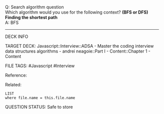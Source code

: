Q: Search algorithm question  
Which algorithm would you use for the following context? **(BFS or DFS)**  
**Finding the shortest path**  
A: BFS
<!--ID: 1693659888461-->

---

DECK INFO

TARGET DECK: Javascript::Interview::ADSA - Master the coding interview data structures algorithms - andrei neagoie::Part I - Content::Chapter 1 - Content

FILE TAGS: #Javascript #Interview

Reference:

Related:

```dataview
LIST
where file.name = this.file.name
```


QUESTION STATUS: Safe to store